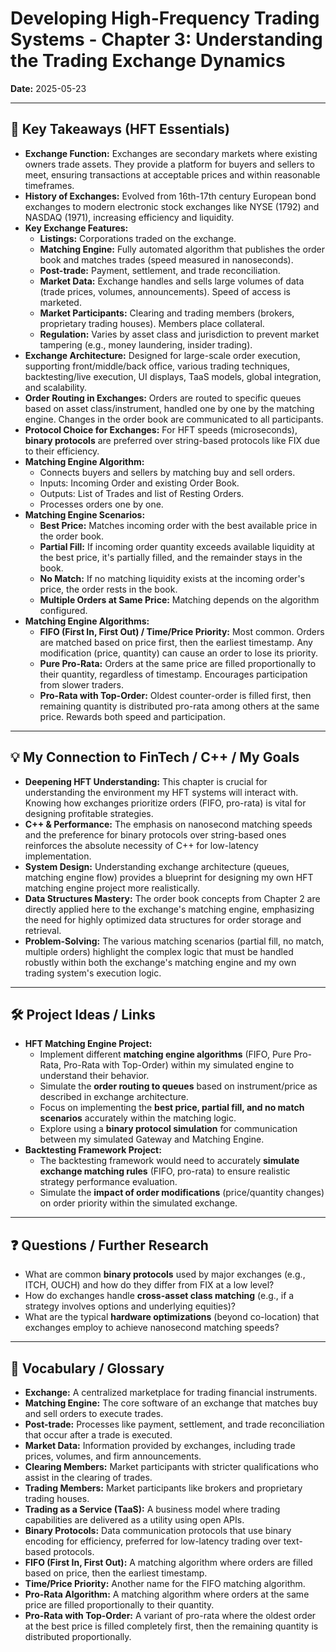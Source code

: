 # Developing High-Frequency Trading Systems - Chapter 3: Understanding the Trading Exchange Dynamics

**Date:** 2025-05-23

---

## 🚀 Key Takeaways (HFT Essentials)

* **Exchange Function:** Exchanges are secondary markets where existing owners trade assets. They provide a platform for buyers and sellers to meet, ensuring transactions at acceptable prices and within reasonable timeframes.
* **History of Exchanges:** Evolved from 16th-17th century European bond exchanges to modern electronic stock exchanges like NYSE (1792) and NASDAQ (1971), increasing efficiency and liquidity.
* **Key Exchange Features:**
    * **Listings:** Corporations traded on the exchange.
    * **Matching Engine:** Fully automated algorithm that publishes the order book and matches trades (speed measured in nanoseconds).
    * **Post-trade:** Payment, settlement, and trade reconciliation.
    * **Market Data:** Exchange handles and sells large volumes of data (trade prices, volumes, announcements). Speed of access is marketed.
    * **Market Participants:** Clearing and trading members (brokers, proprietary trading houses). Members place collateral.
    * **Regulation:** Varies by asset class and jurisdiction to prevent market tampering (e.g., money laundering, insider trading).
* **Exchange Architecture:** Designed for large-scale order execution, supporting front/middle/back office, various trading techniques, backtesting/live execution, UI displays, TaaS models, global integration, and scalability.
* **Order Routing in Exchanges:** Orders are routed to specific queues based on asset class/instrument, handled one by one by the matching engine. Changes in the order book are communicated to all participants.
* **Protocol Choice for Exchanges:** For HFT speeds (microseconds), **binary protocols** are preferred over string-based protocols like FIX due to their efficiency.
* **Matching Engine Algorithm:**
    * Connects buyers and sellers by matching buy and sell orders.
    * Inputs: Incoming Order and existing Order Book.
    * Outputs: List of Trades and list of Resting Orders.
    * Processes orders one by one.
* **Matching Engine Scenarios:**
    * **Best Price:** Matches incoming order with the best available price in the order book.
    * **Partial Fill:** If incoming order quantity exceeds available liquidity at the best price, it's partially filled, and the remainder stays in the book.
    * **No Match:** If no matching liquidity exists at the incoming order's price, the order rests in the book.
    * **Multiple Orders at Same Price:** Matching depends on the algorithm configured.
* **Matching Engine Algorithms:**
    * **FIFO (First In, First Out) / Time/Price Priority:** Most common. Orders are matched based on price first, then the earliest timestamp. Any modification (price, quantity) can cause an order to lose its priority.
    * **Pure Pro-Rata:** Orders at the same price are filled proportionally to their quantity, regardless of timestamp. Encourages participation from slower traders.
    * **Pro-Rata with Top-Order:** Oldest counter-order is filled first, then remaining quantity is distributed pro-rata among others at the same price. Rewards both speed and participation.

---

## 💡 My Connection to FinTech / C++ / My Goals

* **Deepening HFT Understanding:** This chapter is crucial for understanding the environment my HFT systems will interact with. Knowing how exchanges prioritize orders (FIFO, pro-rata) is vital for designing profitable strategies.
* **C++ & Performance:** The emphasis on nanosecond matching speeds and the preference for binary protocols over string-based ones reinforces the absolute necessity of C++ for low-latency implementation.
* **System Design:** Understanding exchange architecture (queues, matching engine flow) provides a blueprint for designing my own HFT matching engine project more realistically.
* **Data Structures Mastery:** The order book concepts from Chapter 2 are directly applied here to the exchange's matching engine, emphasizing the need for highly optimized data structures for order storage and retrieval.
* **Problem-Solving:** The various matching scenarios (partial fill, no match, multiple orders) highlight the complex logic that must be handled robustly within both the exchange's matching engine and my own trading system's execution logic.

---

## 🛠️ Project Ideas / Links

* **HFT Matching Engine Project:**
    * Implement different **matching engine algorithms** (FIFO, Pure Pro-Rata, Pro-Rata with Top-Order) within my simulated engine to understand their behavior.
    * Simulate the **order routing to queues** based on instrument/price as described in exchange architecture.
    * Focus on implementing the **best price, partial fill, and no match scenarios** accurately within the matching logic.
    * Explore using a **binary protocol simulation** for communication between my simulated Gateway and Matching Engine.
* **Backtesting Framework Project:**
    * The backtesting framework would need to accurately **simulate exchange matching rules** (FIFO, pro-rata) to ensure realistic strategy performance evaluation.
    * Simulate the **impact of order modifications** (price/quantity changes) on order priority within the simulated exchange.

---

## ❓ Questions / Further Research

* What are common **binary protocols** used by major exchanges (e.g., ITCH, OUCH) and how do they differ from FIX at a low level?
* How do exchanges handle **cross-asset class matching** (e.g., if a strategy involves options and underlying equities)?
* What are the typical **hardware optimizations** (beyond co-location) that exchanges employ to achieve nanosecond matching speeds?

---

## 📖 Vocabulary / Glossary

* **Exchange:** A centralized marketplace for trading financial instruments.
* **Matching Engine:** The core software of an exchange that matches buy and sell orders to execute trades.
* **Post-trade:** Processes like payment, settlement, and trade reconciliation that occur after a trade is executed.
* **Market Data:** Information provided by exchanges, including trade prices, volumes, and firm announcements.
* **Clearing Members:** Market participants with stricter qualifications who assist in the clearing of trades.
* **Trading Members:** Market participants like brokers and proprietary trading houses.
* **Trading as a Service (TaaS):** A business model where trading capabilities are delivered as a utility using open APIs.
* **Binary Protocols:** Data communication protocols that use binary encoding for efficiency, preferred for low-latency trading over text-based protocols.
* **FIFO (First In, First Out):** A matching algorithm where orders are filled based on price, then the earliest timestamp.
* **Time/Price Priority:** Another name for the FIFO matching algorithm.
* **Pro-Rata Algorithm:** A matching algorithm where orders at the same price are filled proportionally to their quantity.
* **Pro-Rata with Top-Order:** A variant of pro-rata where the oldest order at the best price is filled completely first, then the remaining quantity is distributed proportionally.